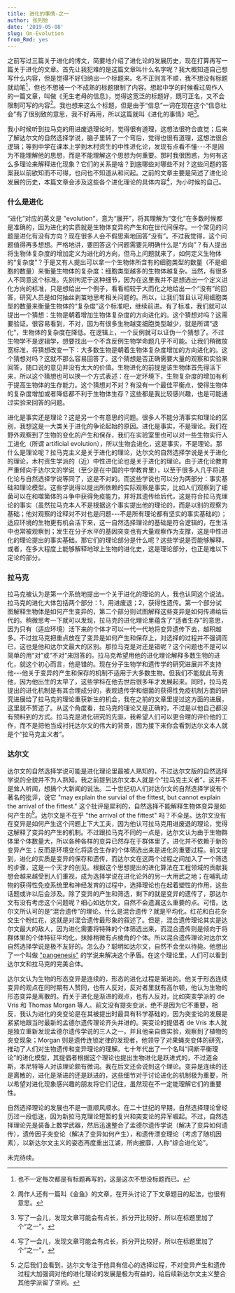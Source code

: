 ```yaml
---
title: 进化的事情-之一
author: 张列弛
date: '2019-05-08'
slug: On-Evolution
from_Rmd: yes
---
```

之前写过三篇关于进化的博文，简要地介绍了进化论的发展历史，现在打算再写一篇关于进化的文章。首先让我犯难的是这篇文章叫什么名字呢？我大概知道自己想写什么内容，但是觉得不好归纳出一个标题来。名不正则言不顺，我不想没有标题就动笔[^1]，但也不想被一个不成熟的标题限制了内容。想起中学的时候看过周作人的一篇文章，叫做《无生老母的信息》，觉得这宽泛的标题好，既可正名，又不会限制可写的内容[^2]。我也想来这么个标题，但是由于“信息”一词在现在这个“信息社会”有了很别致的意思，我不好再用，所以这篇就叫《进化的事情》吧[^3]。   

我小时候听到拉马克的用进废退理论时，觉得很有道理，这想法很符合直觉；后来了解达尔文的自然选择学说，脑子里转了一个弯后，觉得也很有道理，这想法很合逻辑；等到中学在课本上学到木村资生的中性进化论，发现有点看不懂---不是因为不能理解他的思想，而是不能理解这个思想为何重要。那时我很困惑，为何有这么多理论来解释进化现象？它们的关系是啥？到底哪些对哪些不对？这些问题的答案我以前欲知而不可得，也问也不知道从和问起。之前的文章主要是简述了进化论发展的历史，本篇文章会涉及这些各个进化理论的具体内容[^3]，为小时候的自己。

### 什么是进化   

“进化”对应的英文是 "evolution"，意为“展开”，将其理解为“变化”在多数时候都是准确的，因为进化的实质就是生物体变异的产生和在世代间保存。一个常见的问题是进化有没有方向？现在很多人会不假思索地回答“没有”。不过我觉得，这个问题值得再多想想。严格地讲，要回答这个问题需要先明确什么是“方向”？有人提出将生物体复杂度的增加定义为进化的方向，但马上问题就来了，如何定义生物体的“复杂度”？于是又有人提出可以拿一个生物体所含有的细胞类型的数量（不是细胞的数量）来衡量生物体的复杂度：细胞类型越多的生物体越复杂。当然，有很多人不同意这个标准。先别拘泥于这种细节，因为在这里我并不是想选出一个定义进化方向的标准，只是想给出一个例子，看看相较于大而化之地给出一个“没有”的回答，研究人员是如何抽丝剥茧地思考相关问题的。所以，让我们暂且认可用细胞类型的数量来衡量生物体的“复杂度”这个标准吧，继续前进。有了标准，我们就可以提出一个猜想：生物是朝着增加生物体复杂度的方向进化的。这个猜想对吗？这需要验证。很容易看到，不对，因为有很多生物越变细胞类型越少，就是所谓“退化”，生物体的复杂度在降低。在逻辑上，一个反例就可以证伪一个猜想了。不过生物学不是逻辑学，想要找出一个不含反例生物学命题几乎不可能。让我们稍微放宽标准，将猜想改变一下：大多数生物是朝着生物体复杂度增加的方向进化的。这个猜想对吗？这就不那么容易回答了。这个猜想是否正确需要大量的观察和实验来回答，随口说的意见并没有太大的价值。生物进化的前提是该生物体首先得活下来，所以这个猜想也可以换一个方式表述：在一定环境下，生物复杂度的增加有利于提高生物体的生存能力。这个猜想对不对？有没有一个最佳平衡点，使得生物体的复杂度增加或者降低都不利于生物体生存？这些都是我比较感兴趣，也是可能通过实验来回答的问题。   

进化是事实还是理论？这是另一个有意思的问题。很多人不能分清事实和理论的区别，我想这是一大类关于进化的争论起始的原因。进化是事实，不是理论。我们在野外观察到了生物的变化的产生和保存，我们在实验室里也可以对一些生物实行人工进化（所谓 artificial evolution），所以生物会进化，这是事实，不是理论。那什么是理论呢？拉马克主义是关于进化的理论，达尔文的自然选择学说是关于进化的理论，木村资生学派的（近）中性进化论也是关于进化的理论。由于进化论教育严重倾向于达尔文的学说（至少是在中国的中学教育里），以至于很多人几乎将进化论与自然选择学说等同了，这是不对的。而这些学说也可以分为两部分：事实基础和理论模型。这些学说得以提出所依赖的实际观察是事实，比如人们观察到了细菌可以在和噬箘体的斗争中获得免疫能力，并将其遗传给后代，这是符合拉马克理论的事实（虽然拉马克本人不是根据这个事实提出他的理论的，而是以别的观察为基础；他对观察的诠释对不对也是问题---不是所有理论都有坚实的事实基础的）；适应环境的生物更有机会活下来，这一自然选择理论的基础是符合逻辑的，在生活中也常被观察到；发生在分子水平的基因突变也有大量观察作为支撑，这是中性进化的理论提出的事实基础。那它们的理论部分是什么呢？这些学说是否能够解释，或者，在多大程度上能够解释地球上生物的进化史，这是理论部分，也正是难以下定论的部分。

### 拉马克  

拉马克被认为是第一个系统地提出一个关于进化的理论的人，我也认同这个说法。拉马克的进化大体包括两个部分：1，用进废退；2，获得性遗传。第一个部分试图解释生物体是如何产生变异的，第二个部分则试图解释这些变异是如何传递给后代的。稍微思考一下就可以发现，拉马克的进化理论里蕴含了“适者生存”的意思，因为只有（适应环境）活下来的个体才可以一代一代地将变异遗传下去，越积越多。不过拉马克把重点放在了变异是如何产生和保存上，对选择的过程并不强调而已，这也是他和达尔文最大的区别。那拉马克是对还是错呢？这个问题也不是可以简单的用“对”或“不对”来回答的。拉马克希望用他的进化理论解释多数生物的进化，就这个初心而言，他是错的。现在分子生物学和遗传学的研究进展并不支持他---他关于变异的产生和保存的机制不适用于大多数生物。但我们不能就此苛责他，因为他出生的太早了，这些学科在他去世后很多年才发展起来。同时，拉马克提出的进化机制是有其合理成分的，表观遗传学和细菌的获得性免疫机制方面的研究进展给了拉马克的理论重获新生的机会，我在之前的文章里提过这方面的进展，这里就不赘述了。从这个角度看，拉马克的理论又是正确的，不过是以他自己都没有预料到的方式。拉马克是进化研究的先驱，我希望人们可以更合理的评价他的工作，而不是把他当成衬托达尔文的伟大的背景，因为接下来你会看到达尔文本人就是个“拉马克主义者”。  

### 达尔文  

达尔文的自然选择学说可能是进化理论里最被人熟知的，不过达尔文版的自然选择学说的全貌并不为人熟知。我之前提到达尔文本人就是个“拉马克主义者”，这并不是耸人听闻，想搞个大新闻的说法。二十世纪初人们对达尔文的自然选择学说有个著名的批评，说它 "may explain the survial of the fittest, but cannot explain the arrival of the fittest." 这个批评是犀利的，自然选择不能解释生物体变异是如何产生的[^5]。达尔文是不在乎 "the arrival of the fittest" 吗？不全是。达尔文没有在变异是如何产生这个问题上下大工夫，因为他认可拉马克用进废退的理论，觉得这解释了变异的产生的机制。不过跟拉马克不同的一点是，达尔文认为由于生物群体里个体数量大，所以各种各样的变异已然存在于群体里了，进化并不依赖于新的变异产生；反而是环境变化将适合生存的个体筛选出来是进化的重要过程。前文提到，进化的实质是变异的保存和遗传，而达尔文在这两个过程之间加入了一个筛选的步骤，这是一个天才的创见。根据这个思想提出的进化算法在工程领域的贡献我想会越来越受到人们重视，成为选择学说在进化论外的另一大用武之地；在哺乳动物的获得性免疫系统里和神经发育的过程中，选择理论也在起着塑性的作用，这些话题或许以后会涉及。除了变异的产生和筛选，剩下的就是变异的遗传了，那达尔文有没有考虑这个问题呢？细心如达尔文，自然不会遗漏这么重要的点。可惜，达尔文所认可的是“混合遗传”的理论。什么是混合遗传？就是平均化。红花和白花杂交生个粉红花，这就是对混合遗传最形象的叙述了。但是，混合遗传理论其实是达尔文最大的敌人，因为进化需要将特殊的个体筛选出来，而混合遗传则是倾向于将群体里的个体特征平均化，抹掉稍微有点棱角的个体。所以混合遗传理论对达尔文自然选择学说是极不友好的。怎么办？聪明如达尔文，自然不会坐以待毙。他想出了一个叫做 ["pangenesis"](https://en.wikipedia.org/wiki/Pangenesis#De_Vries) 的学说来解决这个矛盾。在这个理论里，人们可以看到达尔文和拉马克的完美合体。   

达尔文认为生物的形态变异是连续的，形态的进化过程是渐进的。他关于形态连续变异的观点在同时期有人赞同，也有人反对，反对者里就有高尔顿，他认为生物的形态变异是离散的。而关于进化是渐进的观点，也有人反对，比如突变学派的 de Vris 和 Thomas Morgan 等人。前文没有提突变派，绝不是因为它不重要，相反，我认为进化的突变论是在其被提出时最具有科学基础的，因为突变论的发展是紧紧地跟当时最新的孟德尔遗传理论齐头并进的。突变论的提倡者 de Vris 本人就是独立重新发现孟德尔遗传学说的三人之一，并且他亲自做实验，观察到了植物的突变现象；Morgan 则是遗传连锁定律的发现者，他领导了对果蝇突变体的研究，推动了人们对生物遗传和变异理论的理解。七十年代出了一个名叫“间断平衡理论”的进化模型，其提倡者根据这个理论也提出生物进化是跃进式的，不过道金斯，本尼特等人对该理论颇有微词。我在后文还会说到这个理论。变异是连续的还是离散的，进化是渐进的还是跃进的，这些细节对于讨论进化的机制极为重要，所以希望对进化现象感兴趣的朋友将它们记住，虽然现在不一定能理解它们的重要性。   

自然选择理论的发展也不是一直顺风顺水。在二十世纪的早期，自然选择理论曾经历过一段低迷，因为新拉马克理论短暂的复兴和突变论的异军崛起。不过，自然选择理论先是装备上数学武器，然后迅速整合了孟德尔遗传学说（解决了变异如何遗传），遗传因子突变论（解决了变异如何产生），和遗传漂变理论（考虑了随机因素），以新达尔文主义的姿态再度重出江湖，所向披靡，人称“综合进化论”。

未完待续。

[^1]:也不一定每次都是有标题再写的，这是这次不想没标题而已。
[^2]:周作人还有一篇叫《金鱼》的文章，在开头讨论了下文章题目的起法，也很有意思。
[^3]:写了一会儿，发现文章可能会有点长，拆分开比较好，所以在标题里加了个“之一”。
[^4]:有的内容可能在之前的文章里简短地提过，不过如果不是太麻烦，我不会刻意回避这些提过的内容。这里没有提进化的突变论，因为我潜意识里是按照小时候想了解的问题来写的，当年我还不知道进化的突变论。写到后边才发现把这个重要的理论给忽略了，暂时也不打算将它加进来了，不过还后文会介绍。
[^5]:之后我们会看到，达尔文专注于他具有信心的选择过程，不对变异产生和遗传过程大加强调对他的进化理论的发展是极为有益的，给后续新达尔文主义整合其他学派留了空间。
